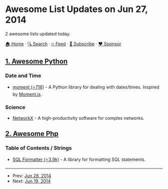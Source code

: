 # Awesome List Updates on Jun 27, 2014

2 awesome lists updated today.

[🏠 Home](/README.md) · [🔍 Search](https://www.trackawesomelist.com/search/) · [🔥 Feed](https://www.trackawesomelist.com/rss.xml) · [📮 Subscribe](https://trackawesomelist.us17.list-manage.com/subscribe?u=d2f0117aa829c83a63ec63c2f&id=36a103854c) · [❤️  Sponsor](https://github.com/sponsors/theowenyoung)



## [1. Awesome Python](/content/vinta/awesome-python/README.md)

### Date and Time

*   [moment (⭐716)](https://github.com/zachwill/moment) - A Python library for dealing with dates/times. Inspired by [Moment.js](http://momentjs.com/).

### Science

*   [NetworkX](https://networkx.github.io/) - A high-productivity software for complex networks.

## [2. Awesome Php](/content/ziadoz/awesome-php/README.md)

### Table of Contents / Strings

*   [SQL Formatter (⭐3.9k)](https://github.com/jdorn/sql-formatter/) - A library for formatting SQL statements.

---

- Prev: [Jun 28, 2014](/content/2014/06/28/README.md)
- Next: [Jun 19, 2014](/content/2014/06/19/README.md)